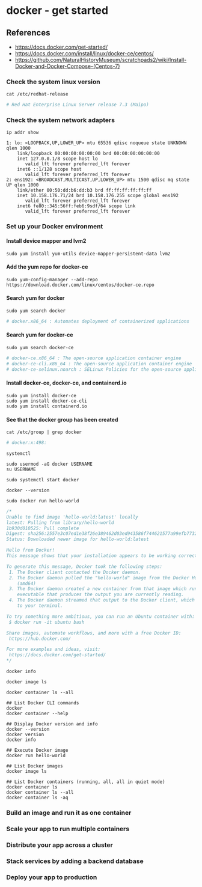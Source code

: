 # docker - get started

## References
* https://docs.docker.com/get-started/
* https://docs.docker.com/install/linux/docker-ce/centos/
* https://github.com/NaturalHistoryMuseum/scratchpads2/wiki/Install-Docker-and-Docker-Compose-(Centos-7)

### Check the system linux version
```
cat /etc/redhat-release 
```
```bash
# Red Hat Enterprise Linux Server release 7.3 (Maipo)
```
### Check the system network adapters
```
ip addr show
```
```
1: lo: <LOOPBACK,UP,LOWER_UP> mtu 65536 qdisc noqueue state UNKNOWN qlen 1000
    link/loopback 00:00:00:00:00:00 brd 00:00:00:00:00:00
    inet 127.0.0.1/8 scope host lo
       valid_lft forever preferred_lft forever
    inet6 ::1/128 scope host 
       valid_lft forever preferred_lft forever
2: ens192: <BROADCAST,MULTICAST,UP,LOWER_UP> mtu 1500 qdisc mq state UP qlen 1000
    link/ether 00:50:dd:b6:dd:b3 brd ff:ff:ff:ff:ff:ff
    inet 10.158.176.71/24 brd 10.158.176.255 scope global ens192
       valid_lft forever preferred_lft forever
    inet6 fe80::345:56ff:feb6:9sdf/64 scope link 
       valid_lft forever preferred_lft forever
```

### Set up your Docker environment
#### Install device mapper and lvm2
```
sudo yum install yum-utils device-mapper-persistent-data lvm2
```
#### Add the yum repo for docker-ce
```
sudo yum-config-manager --add-repo https://download.docker.com/linux/centos/docker-ce.repo
```
#### Search yum for docker
```
sudo yum search docker
```
```bash
# docker.x86_64 : Automates deployment of containerized applications
```
#### Search yum for docker-ce
```
sudo yum search docker-ce
```
```bash
# docker-ce.x86_64 : The open-source application container engine
# docker-ce-cli.x86_64 : The open-source application container engine
# docker-ce-selinux.noarch : SELinux Policies for the open-source application container engine
```
#### Install docker-ce, docker-ce, and containerd.io
```
sudo yum install docker-ce
sudo yum install docker-ce-cli
sudo yum install containerd.io
```
#### See that the docker group has been created
```
cat /etc/group | grep docker
```
```bash
# docker:x:498:
```
```
systemctl
```
```
sudo usermod -aG docker USERNAME
su USERNAME
```
```
sudo systemctl start docker
```
```
docker --version
```
```
sudo docker run hello-world
```
```java
/*
Unable to find image 'hello-world:latest' locally
latest: Pulling from library/hello-world
1b930d010525: Pull complete 
Digest: sha256:2557e3c07ed1e38f26e389462d03ed943586f744621577a99efb77324b0fe535
Status: Downloaded newer image for hello-world:latest

Hello from Docker!
This message shows that your installation appears to be working correctly.

To generate this message, Docker took the following steps:
 1. The Docker client contacted the Docker daemon.
 2. The Docker daemon pulled the "hello-world" image from the Docker Hub.
    (amd64)
 3. The Docker daemon created a new container from that image which runs the
    executable that produces the output you are currently reading.
 4. The Docker daemon streamed that output to the Docker client, which sent it
    to your terminal.

To try something more ambitious, you can run an Ubuntu container with:
 $ docker run -it ubuntu bash

Share images, automate workflows, and more with a free Docker ID:
 https://hub.docker.com/

For more examples and ideas, visit:
 https://docs.docker.com/get-started/
*/
```
```
docker info
```
```
docker image ls
```
```
docker container ls --all
```
```
## List Docker CLI commands
docker
docker container --help

## Display Docker version and info
docker --version
docker version
docker info

## Execute Docker image
docker run hello-world

## List Docker images
docker image ls

## List Docker containers (running, all, all in quiet mode)
docker container ls
docker container ls --all
docker container ls -aq
```




### Build an image and run it as one container

### Scale your app to run multiple containers

### Distribute your app across a cluster

### Stack services by adding a backend database

### Deploy your app to production
